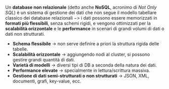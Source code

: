 Un **database non relazionale** (detto anche **NoSQL**, acronimo di _Not Only SQL_) è un sistema di gestione dei dati che non segue il modello tabellare classico dei database relazionali $->$ i dati possono essere memorizzati in **formati più flessibili**, senza schemi rigidi, e vengono ottimizzati per la **scalabilità orizzontale** e le **performance** in scenari di grandi volumi di dati o dati non strutturati.

- **Schema flessibile** → non serve definire a priori la struttura rigida delle tabelle.
- **Scalabilità orizzontale** → aggiungendo nodi al cluster, si possono gestire grandi quantità di dati.
- **Varietà di modelli** → diversi tipi di DB a seconda della natura dei dati.
- **Performance elevate** → specialmente in lettura/scrittura massiva.
- **Gestione di dati semi-strutturati o non strutturati** → JSON, XML, documenti, grafi, key-value, ecc.